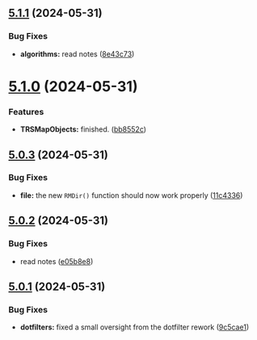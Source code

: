 ## [5.1.1](https://github.com/Torwent/SRL-T/compare/v5.1.0...v5.1.1) (2024-05-31)


### Bug Fixes

* **algorithms:** read notes ([8e43c73](https://github.com/Torwent/SRL-T/commit/8e43c738572979206a188ddb8ff1021bb6b95f82))



# [5.1.0](https://github.com/Torwent/SRL-T/compare/v5.0.3...v5.1.0) (2024-05-31)


### Features

* **TRSMapObjects:** finished. ([bb8552c](https://github.com/Torwent/SRL-T/commit/bb8552ce557c8c8ff4177fe9e6df9991d305d3cd))



## [5.0.3](https://github.com/Torwent/SRL-T/compare/v5.0.2...v5.0.3) (2024-05-31)


### Bug Fixes

* **file:** the new `RMDir()` function should now work properly ([11c4336](https://github.com/Torwent/SRL-T/commit/11c4336bbe4354fea73696d1678f00545746f290))



## [5.0.2](https://github.com/Torwent/SRL-T/compare/v5.0.1...v5.0.2) (2024-05-31)


### Bug Fixes

* read notes ([e05b8e8](https://github.com/Torwent/SRL-T/commit/e05b8e842635a86ebcad976bdecc0b6d76a17206))



## [5.0.1](https://github.com/Torwent/SRL-T/compare/v5.0.0...v5.0.1) (2024-05-31)


### Bug Fixes

* **dotfilters:** fixed a small oversight from the dotfilter rework ([9c5cae1](https://github.com/Torwent/SRL-T/commit/9c5cae158cc07b65cbb95d12bd61854f291ad78c))



